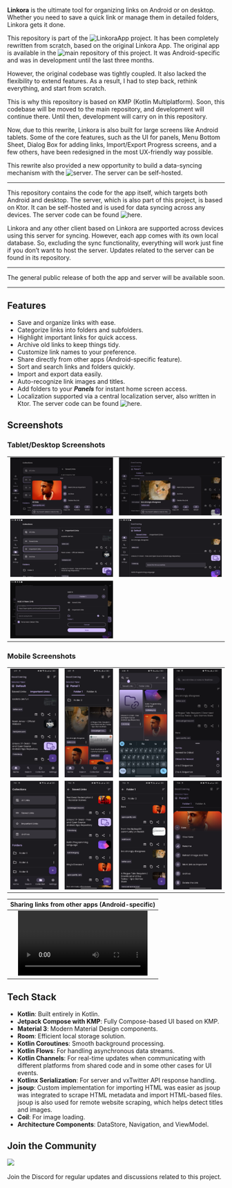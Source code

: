**Linkora** is the ultimate tool for organizing links on Android or on desktop. Whether you need to
save a quick link or manage them in detailed folders, Linkora gets it done.

This repository is part of the ![LinkoraApp](https://github.com/LinkoraApp) project. It has been
completely rewritten from
scratch, based on the original Linkora App. The original app is available in
the ![main repository](https://github.com/LinkoraApp/Linkora) of
this project. It was Android-specific and was in development until the last three months.

However, the original codebase was tightly coupled. It also lacked the flexibility to extend
features. As a result, I had to step back, rethink everything, and start from
scratch.

This is why this repository is based on KMP (Kotlin Multiplatform). Soon, this codebase will be
moved to the main repository, and development will continue there. Until then, development will
carry on in this repository.

Now, due to this rewrite, Linkora is also built for large screens like Android tablets. Some of the
core features, such as the UI for panels, Menu Bottom Sheet, Dialog Box for adding links,
Import/Export Progress screens, and a few others, have been redesigned in the most UX-friendly way
possible.

This rewrite also provided a new opportunity to build a data-syncing mechanism with
the ![server](https://github.com/LinkoraApp/server). The
server can be self-hosted.

---

This repository contains the code for the app itself, which targets both Android and desktop. The
server, which is also part of this project, is based on Ktor. It can be self-hosted and is used for
data syncing across any devices. The server code can be
found ![here](https://github.com/LinkoraApp/server).

Linkora and any other client based on Linkora are supported across devices using this server for
syncing. However, each app comes with its own local database. So, excluding the sync functionality,
everything will work just fine if you don’t want to host the server. Updates related to the server
can be found in its repository.

---

The general public release of both the app and server will be available soon.

---

## Features

- Save and organize links with ease.
- Categorize links into folders and subfolders.
- Highlight important links for quick access.
- Archive old links to keep things tidy.
- Customize link names to your preference.
- Share directly from other apps (Android-specific feature).
- Sort and search links and folders quickly.
- Import and export data easily.
- Auto-recognize link images and titles.
- Add folders to your **_Panels_** for instant home screen access.
- Localization supported via a central localization server, also written in Ktor. The server code
  can be found ![here](https://github.com/LinkoraApp/LinkoraLocalizationServer).

## Screenshots

### Tablet/Desktop Screenshots

|                    |                    |
|--------------------|--------------------|
| ![](assets/t1.png) | ![](assets/t2.png) |
| ![](assets/t3.png) | ![](assets/t4.png) |
| ![](assets/t5.png) |                    |

### Mobile Screenshots

|                    |                    |                    |                    |
|--------------------|--------------------|--------------------|--------------------|
| ![](assets/m1.png) | ![](assets/m2.png) | ![](assets/m3.png) | ![](assets/m4.png) |
| ![](assets/m5.png) | ![](assets/m6.png) | ![](assets/m7.png) | ![](assets/m8.png) |

|                         Sharing links from other apps     (Android-specific)                          |
|:-----------------------------------------------------------------------------------------------------:|
| <video src="https://github.com/user-attachments/assets/65fdbdb9-83da-4d83-9dd9-2fa3e3504bc0"></video> |

## Tech Stack

- **Kotlin**: Built entirely in Kotlin.
- **Jetpack Compose with KMP**: Fully Compose-based UI based on KMP.
- **Material 3**: Modern Material Design components.
- **Room**: Efficient local storage solution.
- **Kotlin Coroutines**: Smooth background processing.
- **Kotlin Flows**: For handling asynchronous data streams.
- **Kotlin Channels**: For real-time updates when communicating with different platforms from shared
  code and in some other cases for UI events.
- **Kotlinx Serialization**: For server and vxTwitter API response handling.
- **jsoup**: Custom implementation for importing HTML was easier as jsoup was integrated to scrape
  HTML metadata and import HTML-based files. jsoup is also used for remote website scraping, which
  helps detect titles and images.
- **Coil**: For image loading.
- **Architecture Components**: DataStore, Navigation, and ViewModel.

## Join the Community

[![](https://discord.com/api/guilds/1214971383352664104/widget.png?style=banner2)](https://discord.gg/ZDBXNtv8MD)

Join the Discord for regular updates and discussions related to this project.
